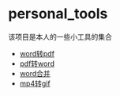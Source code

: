 # personal_tools

该项目是本人的一些小工具的集合

- [word转pdf](word2pdf/readme.md)
- [pdf转word](pdf2word/readme.md)
- [word合并](wordsmerge/readme.md)
- [mp4转gif](mp42gif/readme.md)
